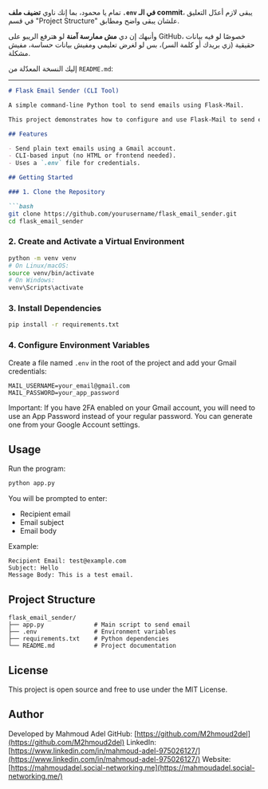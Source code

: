 تمام يا محمود، بما إنك ناوي **تضيف ملف `.env` في الـ commit**، يبقى لازم أعدّل التعليق في قسم "Project Structure" علشان يبقى واضح ومطابق.

وأنبهك إن دي **مش ممارسة آمنة** لو هترفع الريبو على GitHub، خصوصًا لو فيه بيانات حقيقية (زي بريدك أو كلمة السر)، بس لو لغرض تعليمي ومفيش بيانات حساسة، مفيش مشكلة.

إليك النسخة المعدّلة من `README.md`:

---

````markdown
# Flask Email Sender (CLI Tool)

A simple command-line Python tool to send emails using Flask-Mail.

This project demonstrates how to configure and use Flask-Mail to send emails via Gmail's SMTP server, with credentials loaded securely from environment variables.

## Features

- Send plain text emails using a Gmail account.
- CLI-based input (no HTML or frontend needed).
- Uses a `.env` file for credentials.

## Getting Started

### 1. Clone the Repository

```bash
git clone https://github.com/yourusername/flask_email_sender.git
cd flask_email_sender
````

### 2. Create and Activate a Virtual Environment

```bash
python -m venv venv
# On Linux/macOS:
source venv/bin/activate
# On Windows:
venv\Scripts\activate
```

### 3. Install Dependencies

```bash
pip install -r requirements.txt
```

### 4. Configure Environment Variables

Create a file named `.env` in the root of the project and add your Gmail credentials:

```env
MAIL_USERNAME=your_email@gmail.com
MAIL_PASSWORD=your_app_password
```

Important: If you have 2FA enabled on your Gmail account, you will need to use an App Password instead of your regular password. You can generate one from your Google Account settings.

## Usage

Run the program:

```bash
python app.py
```

You will be prompted to enter:

* Recipient email
* Email subject
* Email body

Example:

```
Recipient Email: test@example.com
Subject: Hello
Message Body: This is a test email.
```

## Project Structure

```
flask_email_sender/
├── app.py              # Main script to send email
├── .env                # Environment variables
├── requirements.txt    # Python dependencies
└── README.md           # Project documentation
```

## License

This project is open source and free to use under the MIT License.

## Author

Developed by Mahmoud Adel
GitHub: [https://github.com/M2hmoud2del](https://github.com/M2hmoud2del)
LinkedIn: [https://www.linkedin.com/in/mahmoud-adel-975026127/](https://www.linkedin.com/in/mahmoud-adel-975026127/)
Website: [https://mahmoudadel.social-networking.me](https://mahmoudadel.social-networking.me/)